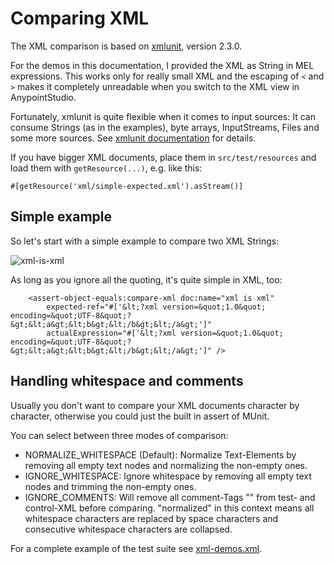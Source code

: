 # Comparing XML

The XML comparison is based on [xmlunit](https://github.com/xmlunit/xmlunit), version 2.3.0.

For the demos in this documentation, I provided the XML as String in MEL expressions. This works only for really small XML
and the escaping of `<` and `>` makes it completely unreadable when you switch to the XML view in AnypointStudio.

Fortunately, xmlunit is quite flexible when it comes to input sources: It can consume Strings (as in the examples), byte arrays, InputStreams,
Files and some more sources. See [xmlunit documentation](https://github.com/xmlunit/user-guide/wiki/Providing-Input-to-XMLUnit) for details.

If you have bigger XML documents, place them in `src/test/resources` and load them with `getResource(...)`, e.g. like this:

```
#[getResource('xml/simple-expected.xml').asStream()]
```

## Simple example

So let's start with a simple example to compare two XML Strings:

![xml-is-xml](https://github.com/rbutenuth/assert-object-equals-connector/blob/master/docs/images/xml-is-xml.png)

As long as you ignore all the quoting, it's quite simple in XML, too:
```
    <assert-object-equals:compare-xml doc:name="xml is xml" 
        expected-ref="#['&lt;?xml version=&quot;1.0&quot; encoding=&quot;UTF-8&quot;?&gt;&lt;a&gt;&lt;b&gt;&lt;/b&gt;&lt;/a&gt;']"
        actualExpression="#['&lt;?xml version=&quot;1.0&quot; encoding=&quot;UTF-8&quot;?&gt;&lt;a&gt;&lt;b&gt;&lt;/b&gt;&lt;/a&gt;']" />
```

## Handling whitespace and comments

Usually you don't want to compare your XML documents character by character, otherwise you could just the built in assert of MUnit.

You can select between three modes of comparison:

* NORMALIZE_WHITESPACE (Default): Normalize Text-Elements by removing all empty text nodes and normalizing the non-empty ones.
* IGNORE_WHITESPACE: Ignore whitespace by removing all empty text nodes and trimming the non-empty ones.
* IGNORE_COMMENTS: Will remove all comment-Tags "<!-- Comment -->" from test- and control-XML before comparing.
"normalized" in this context means all whitespace characters are replaced by space characters and consecutive
whitespace characters are collapsed.

For a complete example of the test suite see [xml-demos.xml](xml-demos.xml).
